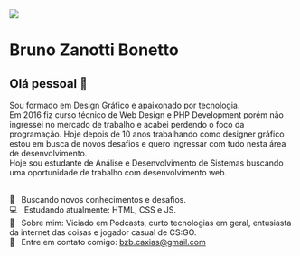 <img width="auto" src="https://github.com/tgmarinho/tgmarinho/blob/master/banner.png">


# Bruno Zanotti Bonetto

## Olá pessoal 👋
Sou formado em Design Gráfico e apaixonado por tecnologia. 
 <br/> Em 2016 fiz curso técnico de Web Design e PHP Development porém não ingressei no mercado de trabalho e acabei perdendo o foco da programação. Hoje depois de 10 anos trabalhando como designer gráfico estou em busca de novos desafios e quero ingressar com tudo nesta área de desenvolvimento.
 <br/> Hoje sou estudante de Análise e Desenvolvimento de Sistemas buscando uma oportunidade de trabalho com desenvolvimento web.

 <br/> :rocket: &nbsp; Buscando novos conhecimentos e desafios.
 <br/> :computer: &nbsp; Estudando atualmente: HTML, CSS e JS.
 <br/> 💬  &nbsp; Sobre mim: Viciado em Podcasts, curto tecnologias em geral, entusiasta da internet das coisas e jogador casual de CS:GO.
 <br/> :email: &nbsp; Entre em contato comigo: bzb.caxias@gmail.com
